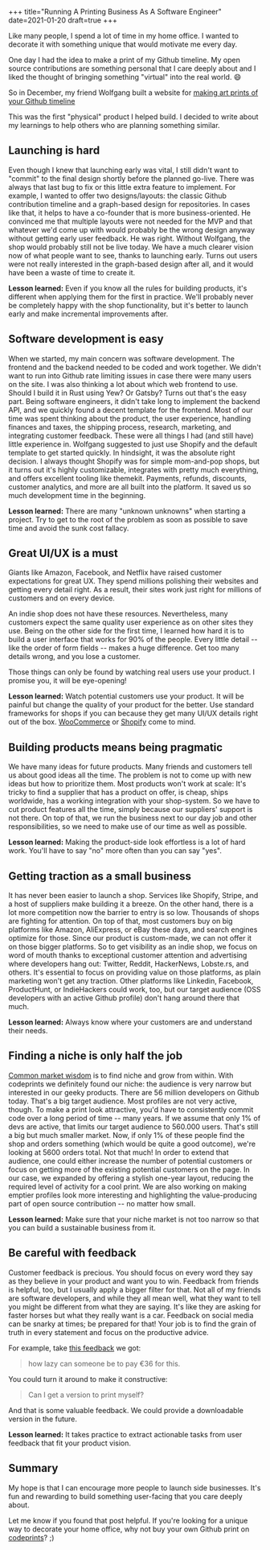 +++
title="Running A Printing Business As A Software Engineer"
date=2021-01-20
draft=true
+++

Like many people, I spend a lot of time in my home office. 
I wanted to decorate it with something unique that would motivate me every day.

One day I had the idea to make a print of my Github timeline.
My open source contributions are something personal that I care deeply about
and I liked the thought of bringing something "virtual" into the real world. 😄

So in December, my friend Wolfgang built a website for [making art prints of your Github timeline](https://codeprints.dev)

This was the first "physical" product I helped build. I decided to write about my learnings to help others who are planning something similar.

## Launching is hard

Even though I knew that launching early was vital, I still didn't want to
"commit" to the final design shortly before the planned go-live. There was always that last bug to fix or this little extra feature to implement.
For example, I wanted to offer two designs/layouts: the classic Github contribution timeline and a graph-based design for repositories.
In cases like that, it helps to have a co-founder that is more business-oriented.
He convinced me that multiple layouts were not needed for the MVP and that whatever we'd come up with would probably be the wrong design anyway without getting early user feedback.
He was right. Without Wolfgang, the shop would probably still not be live today.
We have a much clearer vision now of what people want to see, thanks to launching early. Turns out users were not really interested in the graph-based design after all, and it would have been a waste of time to create it.

**Lesson learned:**
Even if you know all the rules for building products, it's
different when applying them for the first in practice. We'll probably never be completely happy with the shop functionality, but it's better to launch early and make incremental improvements after.

## Software development is easy

When we started, my main concern was software development. The frontend and the
backend needed to be coded and work together. We didn't want to run into Github rate limiting issues in case there were many users on the site. I was also
thinking a lot about which web frontend to use. Should I build it in Rust using
Yew? Or Gatsby?
Turns out that's the easy part. Being software engineers, it didn't take long to implement the backend API, and we quickly found a decent template for the frontend.
Most of our time was spent thinking about the product, the user experience,
handling finances and taxes, the shipping process, research, marketing, and
integrating customer feedback.
These were all things I had (and still have) little experience in.
Wolfgang suggested to just use Shopify and the default template to get started quickly. In hindsight, it was the absolute right decision. I always thought
Shopify was for simple mom-and-pop shops, but it turns out it's highly
customizable, integrates with pretty much everything, and offers excellent tooling
like themekit. Payments, refunds,
discounts, customer analytics, and more are all built into the platform. It
saved us so much development time in the beginning.

**Lesson learned:**
There are many "unknown unknowns" when starting a project.
Try to get to the root of the problem as soon as possible to save time and avoid
the sunk cost fallacy.

## Great UI/UX is a must

Giants like Amazon, Facebook, and Netflix have raised customer
expectations for great UX. They spend millions polishing their websites and getting every detail right. As a result, their sites work just right for millions of customers and on every device.

An indie shop does not have these resources. Nevertheless, many customers expect the same quality user experience as on other sites they use.
Being on the other side for the first time, I learned how hard it is to build a user interface that works for 90% of the people. Every little detail -- like the order of form fields -- makes a huge difference. Get too many details wrong, and you lose a customer.

Those things can only be found by watching real users use your product. I promise you, it will be eye-opening!

**Lesson learned:**
Watch potential customers use your product. It will be
painful but change the quality of your product for the better. Use standard
frameworks for shops if you can because they get many UI/UX details
right out of the box. [WooCommerce](https://woocommerce.com/) or
[Shopify](https://www.shopify.com/) come to mind.

## Building products means being pragmatic  

We have many ideas for future products. Many friends and customers tell us about
good ideas all the time. The problem is not to come up with new ideas but how to prioritize them.
Most products won't work at scale: It's tricky to find a supplier that has a
product on offer, is cheap, ships worldwide, has a working integration with your shop-system.
So we have to cut product features all the time, simply because our suppliers' support is not there.
On top of that, we run the business next to our day job and other
responsibilities, so we need to make use of our time as well as possible.

**Lesson learned:**
Making the product-side look effortless is a lot of hard
work. You'll have to say "no" more often than you can say "yes".

## Getting traction as a small business

It has never been easier to launch a shop. Services like Shopify, Stripe, and a host of suppliers make building it a breeze. On the other hand, there is a lot more competition now the barrier to entry is so low. Thousands of shops are fighting for attention. On top of that, most customers buy on big platforms like Amazon, AliExpress, or eBay these days, and search engines optimize for those.
Since our product is custom-made, we can not offer it on those bigger platforms.
So to get visibility as an indie shop, we focus on word of mouth thanks to exceptional customer attention and advertising where developers hang out:
Twitter, Reddit, HackerNews, Lobste.rs, and others. It's essential to focus on
providing value on those platforms, as plain marketing won't get any traction. Other
platforms like Linkedin, Facebook, ProductHunt, or IndieHackers could work, too, but our target audience (OSS developers with an active Github profile) don't
hang around there that much.

**Lesson learned:** Always know where your customers are and understand their needs.

## Finding a niche is only half the job

[Common market wisdom](https://www.reddit.com/r/startups/comments/53fynp/niche_market_and_peter_thiels_monopoly_theory/) is to find niche and grow from within. With codeprints we definitely found our niche: the audience is very
narrow but interested in our geeky products. There are 56 million developers on
Github today. That's a big target audience. Most profiles are not very active,
though. To make a print look attractive, you'd have to consistently commit
code over a long period of time -- many years. If we assume that only 1% of
devs are active, that limits our target audience to 560.000 users. That's still
a big but much smaller market. Now, if only 1% of these people find the shop and
orders something (which would be quite a good outcome), we're looking at 5600
orders total. Not that much!
In order to extend that audience, one could either increase the number of
potential customers or focus on getting more of the existing potential customers
on the page.
In our case, we expanded by offering a stylish one-year layout, reducing the
required level of activity for a cool print. We are also working on making
emptier profiles look more interesting and highlighting the value-producing part
of open source contribution -- no matter how small.

**Lesson learned:**
Make sure that your niche market is not too narrow so that you can build a
sustainable business from it.

## Be careful with feedback

Customer feedback is precious. You should focus on every word
they say as they believe in your product and want you to win. Feedback from
friends is helpful, too, but I usually apply a bigger filter for that. Not all
of my friends are software developers, and while they all mean well, what they
want to tell you might be different from what they are saying. It's like they
are asking for faster horses but what they really want is a car.
Feedback on social media can be snarky at times; be prepared for that! Your job
is to find the grain of truth in every statement and focus on the productive
advice.

For example, take [this feedback](https://www.reddit.com/r/github/comments/kvvd3j/i_just_got_my_github_contribution_wall_art_from/gj1g015?utm_source=share&utm_medium=web2x&context=3) we got:


> how lazy can someone be to pay €36 for this.
    

You could turn it around to make it constructive:


> Can I get a version to print myself?
    

And that is some valuable feedback. We could provide a downloadable version in
the future.

**Lesson learned:**
It takes practice to extract actionable tasks from user feedback that fit your product vision.

## Summary

My hope is that I can encourage more people to launch side businesses. It's fun and rewarding to build something user-facing that you care deeply about.

Let me know if you found that post helpful. If you're looking for a unique way to decorate your home office, why not buy your own Github print on [codeprints](https://codeprints.dev)? ;)
